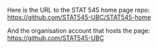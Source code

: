 Here is the URL to the STAT 545 home page repo: 
https://github.com/STAT545-UBC/STAT545-home

And the organisation account that hosts the page:
https://github.com/STAT545-UBC
